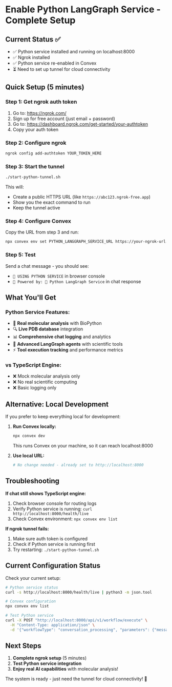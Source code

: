 # Enable Python LangGraph Service - Complete Setup

## Current Status ✅
- ✅ Python service installed and running on localhost:8000
- ✅ Ngrok installed 
- ✅ Python service re-enabled in Convex
- ⏳ Need to set up tunnel for cloud connectivity

## Quick Setup (5 minutes)

### Step 1: Get ngrok auth token
1. Go to: https://ngrok.com/
2. Sign up for free account (just email + password)
3. Go to: https://dashboard.ngrok.com/get-started/your-authtoken
4. Copy your auth token

### Step 2: Configure ngrok
```bash
ngrok config add-authtoken YOUR_TOKEN_HERE
```

### Step 3: Start the tunnel
```bash
./start-python-tunnel.sh
```

This will:
- Create a public HTTPS URL (like `https://abc123.ngrok-free.app`)
- Show you the exact command to run
- Keep the tunnel active

### Step 4: Configure Convex
Copy the URL from step 3 and run:
```bash
npx convex env set PYTHON_LANGGRAPH_SERVICE_URL https://your-ngrok-url.ngrok-free.app
```

### Step 5: Test
Send a chat message - you should see:
- `🐍 USING PYTHON SERVICE` in browser console
- `🔧 Powered by: 🐍 Python LangGraph Service` in chat response

## What You'll Get

### Python Service Features:
- 🧬 **Real molecular analysis** with BioPython
- 🔍 **Live PDB database** integration
- 📊 **Comprehensive chat logging** and analytics
- 🤖 **Advanced LangGraph agents** with scientific tools
- ⚡ **Tool execution tracking** and performance metrics

### vs TypeScript Engine:
- ❌ Mock molecular analysis only
- ❌ No real scientific computing
- ❌ Basic logging only

## Alternative: Local Development

If you prefer to keep everything local for development:

1. **Run Convex locally:**
   ```bash
   npx convex dev
   ```
   This runs Convex on your machine, so it can reach localhost:8000

2. **Use local URL:**
   ```bash
   # No change needed - already set to http://localhost:8000
   ```

## Troubleshooting

**If chat still shows TypeScript engine:**
1. Check browser console for routing logs
2. Verify Python service is running: `curl http://localhost:8000/health/live`
3. Check Convex environment: `npx convex env list`

**If ngrok tunnel fails:**
1. Make sure auth token is configured
2. Check if Python service is running first
3. Try restarting: `./start-python-tunnel.sh`

## Current Configuration Status

Check your current setup:
```bash
# Python service status
curl -s http://localhost:8000/health/live | python3 -m json.tool

# Convex configuration  
npx convex env list

# Test Python service
curl -X POST "http://localhost:8000/api/v1/workflow/execute" \
  -H "Content-Type: application/json" \
  -d '{"workflowType": "conversation_processing", "parameters": {"message": "test"}}'
```

## Next Steps

1. **Complete ngrok setup** (5 minutes)
2. **Test Python service integration**
3. **Enjoy real AI capabilities** with molecular analysis!

The system is ready - just need the tunnel for cloud connectivity! 🚀